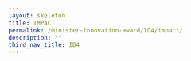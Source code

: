 ```yaml
---
layout: skeleton
title: IMPACT​
permalink: /minister-innovation-award/ID4/impact/
description: ""
third_nav_title: ID4
---
```

